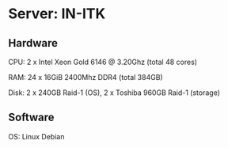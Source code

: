 # Server: IN-ITK

## Hardware

CPU: 2 x Intel Xeon Gold 6146 @ 3.20Ghz (total 48 cores)

RAM: 24 x 16GiB 2400Mhz DDR4 (total 384GB)

Disk: 2 x 240GB Raid-1 (OS), 2 x Toshiba 960GB Raid-1 (storage)

## Software

OS: Linux Debian